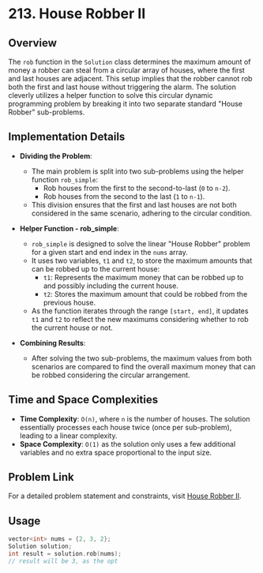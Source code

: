 # 213. House Robber II

## Overview
The `rob` function in the `Solution` class determines the maximum amount of money a robber can steal from a circular array of houses, where the first and last houses are adjacent. This setup implies that the robber cannot rob both the first and last house without triggering the alarm. The solution cleverly utilizes a helper function to solve this circular dynamic programming problem by breaking it into two separate standard "House Robber" sub-problems.

## Implementation Details
- **Dividing the Problem**:
  - The main problem is split into two sub-problems using the helper function `rob_simple`:
    - Rob houses from the first to the second-to-last (`0` to `n-2`).
    - Rob houses from the second to the last (`1` to `n-1`).
  - This division ensures that the first and last houses are not both considered in the same scenario, adhering to the circular condition.

- **Helper Function - rob_simple**:
  - `rob_simple` is designed to solve the linear "House Robber" problem for a given start and end index in the `nums` array.
  - It uses two variables, `t1` and `t2`, to store the maximum amounts that can be robbed up to the current house:
    - `t1`: Represents the maximum money that can be robbed up to and possibly including the current house.
    - `t2`: Stores the maximum amount that could be robbed from the previous house.
  - As the function iterates through the range `[start, end]`, it updates `t1` and `t2` to reflect the new maximums considering whether to rob the current house or not.

- **Combining Results**:
  - After solving the two sub-problems, the maximum values from both scenarios are compared to find the overall maximum money that can be robbed considering the circular arrangement.

## Time and Space Complexities
- **Time Complexity**: `O(n)`, where `n` is the number of houses. The solution essentially processes each house twice (once per sub-problem), leading to a linear complexity.
- **Space Complexity**: `O(1)` as the solution only uses a few additional variables and no extra space proportional to the input size.

## Problem Link
For a detailed problem statement and constraints, visit [House Robber II](https://leetcode.com/problems/house-robber-ii/).

## Usage
```cpp
vector<int> nums = {2, 3, 2};
Solution solution;
int result = solution.rob(nums);
// result will be 3, as the opt
